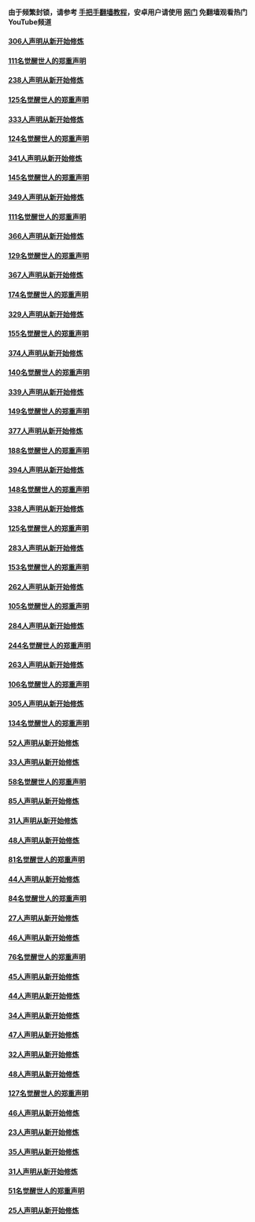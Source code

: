 #### 由于频繁封锁，请参考 [手把手翻墙教程](https://github.com/gfw-breaker/guides/wiki/)，安卓用户请使用 [网门](https://github.com/gfw-breaker/nogfw/blob/master/dl.md?t=07160201) 免翻墙观看热门YouTube频道 

#### [306人声明从新开始修炼](../pages/91/428076.md?t=07160201) 

#### [111名觉醒世人的郑重声明](../pages/91/428075.md?t=07160201) 

#### [238人声明从新开始修炼](../pages/91/427767.md?t=07160201) 

#### [125名觉醒世人的郑重声明](../pages/91/427766.md?t=07160201) 

#### [333人声明从新开始修炼](../pages/91/427525.md?t=07160201) 

#### [124名觉醒世人的郑重声明](../pages/91/427524.md?t=07160201) 

#### [341人声明从新开始修炼](../pages/91/427255.md?t=07160201) 

#### [145名觉醒世人的郑重声明](../pages/91/427254.md?t=07160201) 

#### [349人声明从新开始修炼](../pages/91/426969.md?t=07160201) 

#### [111名觉醒世人的郑重声明](../pages/91/426968.md?t=07160201) 

#### [366人声明从新开始修炼](../pages/91/426737.md?t=07160201) 

#### [129名觉醒世人的郑重声明](../pages/91/426736.md?t=07160201) 

#### [367人声明从新开始修炼](../pages/91/426421.md?t=07160201) 

#### [174名觉醒世人的郑重声明](../pages/91/426420.md?t=07160201) 

#### [329人声明从新开始修炼](../pages/91/426139.md?t=07160201) 

#### [155名觉醒世人的郑重声明](../pages/91/426138.md?t=07160201) 

#### [374人声明从新开始修炼](../pages/91/425811.md?t=07160201) 

#### [140名觉醒世人的郑重声明](../pages/91/425810.md?t=07160201) 

#### [339人声明从新开始修炼](../pages/91/425690.md?t=07160201) 

#### [149名觉醒世人的郑重声明](../pages/91/425689.md?t=07160201) 

#### [377人声明从新开始修炼](../pages/91/424867.md?t=07160201) 

#### [188名觉醒世人的郑重声明](../pages/91/424866.md?t=07160201) 

#### [394人声明从新开始修炼](../pages/91/423914.md?t=07160201) 

#### [148名觉醒世人的郑重声明](../pages/91/423913.md?t=07160201) 

#### [338人声明从新开始修炼](../pages/91/423540.md?t=07160201) 

#### [125名觉醒世人的郑重声明](../pages/91/423539.md?t=07160201) 

#### [283人声明从新开始修炼](../pages/91/423296.md?t=07160201) 

#### [153名觉醒世人的郑重声明](../pages/91/423295.md?t=07160201) 

#### [262人声明从新开始修炼](../pages/91/423004.md?t=07160201) 

#### [105名觉醒世人的郑重声明](../pages/91/423003.md?t=07160201) 

#### [284人声明从新开始修炼](../pages/91/422707.md?t=07160201) 

#### [244名觉醒世人的郑重声明](../pages/91/422706.md?t=07160201) 

#### [263人声明从新开始修炼](../pages/91/422553.md?t=07160201) 

#### [106名觉醒世人的郑重声明](../pages/91/422552.md?t=07160201) 

#### [305人声明从新开始修炼](../pages/91/422153.md?t=07160201) 

#### [134名觉醒世人的郑重声明](../pages/91/422152.md?t=07160201) 

#### [52人声明从新开始修炼](../pages/91/421846.md?t=07160201) 

#### [33人声明从新开始修炼](../pages/91/421804.md?t=07160201) 

#### [58名觉醒世人的郑重声明](../pages/91/421845.md?t=07160201) 

#### [85人声明从新开始修炼](../pages/91/421769.md?t=07160201) 

#### [31人声明从新开始修炼](../pages/91/421763.md?t=07160201) 

#### [48人声明从新开始修炼](../pages/91/421605.md?t=07160201) 

#### [81名觉醒世人的郑重声明](../pages/91/421656.md?t=07160201) 

#### [44人声明从新开始修炼](../pages/91/421544.md?t=07160201) 

#### [84名觉醒世人的郑重声明](../pages/91/421543.md?t=07160201) 

#### [27人声明从新开始修炼](../pages/91/421465.md?t=07160201) 

#### [46人声明从新开始修炼](../pages/91/421454.md?t=07160201) 

#### [76名觉醒世人的郑重声明](../pages/91/421453.md?t=07160201) 

#### [45人声明从新开始修炼](../pages/91/421452.md?t=07160201) 

#### [44人声明从新开始修炼](../pages/91/421422.md?t=07160201) 

#### [34人声明从新开始修炼](../pages/91/421322.md?t=07160201) 

#### [47人声明从新开始修炼](../pages/91/421264.md?t=07160201) 

#### [32人声明从新开始修炼](../pages/91/421225.md?t=07160201) 

#### [48人声明从新开始修炼](../pages/91/421202.md?t=07160201) 

#### [127名觉醒世人的郑重声明](../pages/91/421224.md?t=07160201) 

#### [46人声明从新开始修炼](../pages/91/421203.md?t=07160201) 

#### [23人声明从新开始修炼](../pages/91/421138.md?t=07160201) 

#### [35人声明从新开始修炼](../pages/91/421122.md?t=07160201) 

#### [31人声明从新开始修炼](../pages/91/421081.md?t=07160201) 

#### [51名觉醒世人的郑重声明](../pages/91/421080.md?t=07160201) 

#### [25人声明从新开始修炼](../pages/91/421020.md?t=07160201) 

